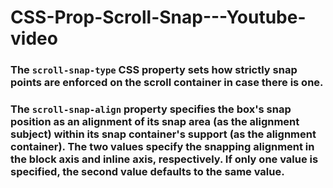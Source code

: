 # CSS-Prop-Scroll-Snap---Youtube-video
### The `scroll-snap-type` CSS property sets how strictly snap points are enforced on the scroll container in case there is one.
### The `scroll-snap-align` property specifies the box's snap position as an alignment of its snap area (as the alignment subject) within its snap container's support (as the alignment container). The two values specify the snapping alignment in the block axis and inline axis, respectively. If only one value is specified, the second value defaults to the same value.




